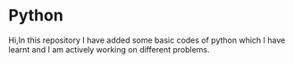 # Python
Hi,In this repository I have added some basic codes of python which I have learnt and I am actively working on different problems.
